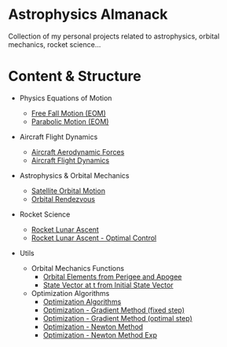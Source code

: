 # Astrophysics Almanack
Collection of my personal projects related to astrophysics, orbital mechanics, rocket science...

# Content & Structure
* Physics Equations of Motion
  * [Free Fall Motion (EOM)]()
  * [Parabolic Motion (EOM)]()
* Aircraft Flight Dynamics
  * [Aircraft Aerodynamic Forces]()
  * [Aircraft Flight Dynamics]()
* Astrophysics & Orbital Mechanics
  * [Satellite Orbital Motion]()
  * [Orbital Rendezvous]()
* Rocket Science
  * [Rocket Lunar Ascent]()
  * [Rocket Lunar Ascent - Optimal Control]()

* Utils
  * Orbital Mechanics Functions
    * [Orbital Elements from Perigee and Apogee]()
    * [State Vector at t from Initial State Vector]()
  * Optimization Algorithms
    * [Optimization Algorithms]()
    * [Optimization - Gradient Method (fixed step)]()
    * [Optimization - Gradient Method (optimal step)]()
    * [Optimization - Newton Method]()
    * [Optimization - Newton Method Exp]()

